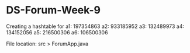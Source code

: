 # DS-Forum-Week-9
Creating a hashtable for 
a1: 197354863
a2: 933185952
a3: 132489973
a4: 134152056
a5: 216500306
a6: 106500306

File location: src > ForumApp.java

